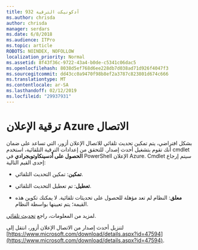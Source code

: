```yaml
---
title: 932 آدكونيكت الترقية
ms.author: chrisda
author: chrisda
manager: serdars
ms.date: 6/8/2018
ms.audience: ITPro
ms.topic: article
ROBOTS: NOINDEX, NOFOLLOW
localization_priority: Normal
ms.assetid: 8f43f36c-9722-43a4-b0de-c5341c06dac5
ms.openlocfilehash: 8038d5ef768d6ee228db7d038ad71d926f4047f3
ms.sourcegitcommit: dd43cc0a9470f98b8ef2a3787c823801d674c666
ms.translationtype: MT
ms.contentlocale: ar-SA
ms.lasthandoff: 02/12/2019
ms.locfileid: "29937931"
---
```

# <a name="upgrade-azure-ad-connect"></a>ترقية الإعلان Azure الاتصال

بشكل افتراضي، يتم تمكين تحديث تلقائي للاتصال الإعلان أزور، التي تساعد على ضمان أنك تقوم بتشغيل أحدث إصدار. للتحقق من إعدادات الترقية التلقائية، استخدم cmdlet **الحصول على أدسينكاوتوبجرادي** في PowerShell الإعلان Azure. Cmdlet سيتم إرجاع إحدى القيم التالية: 
  
- **تمكين**: تمكين التحديث التلقائي. 
    
- **تعطيل**: تم تعطيل التحديث التلقائي. 
    
- **معلق**: النظام لم تعد مؤهلة للحصول على تحديثات تلقائية. لا يمكنك تكوين هذه القيمة؛ يتم تعيينها بواسطة النظام. 
    
لمزيد من المعلومات، راجع [تحديث تلقائي](https://docs.microsoft.com/azure/active-directory/connect/active-directory-aadconnect-feature-automatic-upgrade).
  
لتنزيل أحدث إصدار من الاتصال الإعلان أزور، انتقل إلى [https://www.microsoft.com/download/details.aspx?id=47594](https://www.microsoft.com/download/details.aspx?id=47594).
  

